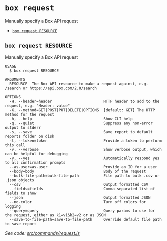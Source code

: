 `box request`
=============

Manually specify a Box API request

* [`box request RESOURCE`](#box-request-resource)

## `box request RESOURCE`

Manually specify a Box API request

```
USAGE
  $ box request RESOURCE

ARGUMENTS
  RESOURCE  The Box API resource to make a request against, e.g. /search or https://api.box.com/2.0/search

OPTIONS
  -H, --header=header                       HTTP header to add to the request, e.g. "Header: value"
  -X, --method=GET|POST|PUT|DELETE|OPTIONS  [default: GET] The HTTP method for the request
  -h, --help                                Show CLI help
  -q, --quiet                               Suppress any non-error output to stderr
  -s, --save                                Save report to default reports folder on disk
  -t, --token=token                         Provide a token to perform this call
  -v, --verbose                             Show verbose output, which can be helpful for debugging
  -y, --yes                                 Automatically respond yes to all confirmation prompts
  --as-user=as-user                         Provide an ID for a user
  --body=body                               Body of the request
  --bulk-file-path=bulk-file-path           File path to bulk .csv or .json objects
  --csv                                     Output formatted CSV
  --fields=fields                           Comma separated list of fields to show
  --json                                    Output formatted JSON
  --no-color                                Turn off colors for logging
  --query=query                             Query params to use for the request, either as k1=v1&k2=v2 or as JSON
  --save-to-file-path=save-to-file-path     Override default file path to save report
```

_See code: [src/commands/request.js](https://github.com/box/boxcli/blob/v3.14.0/src/commands/request.js)_
